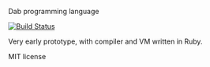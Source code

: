 Dab programming language

[![Build Status](https://travis-ci.org/thomas-pendragon/dablang.svg?branch=master)](https://travis-ci.org/thomas-pendragon/dablang)

Very early prototype, with compiler and VM written in Ruby.

MIT license
